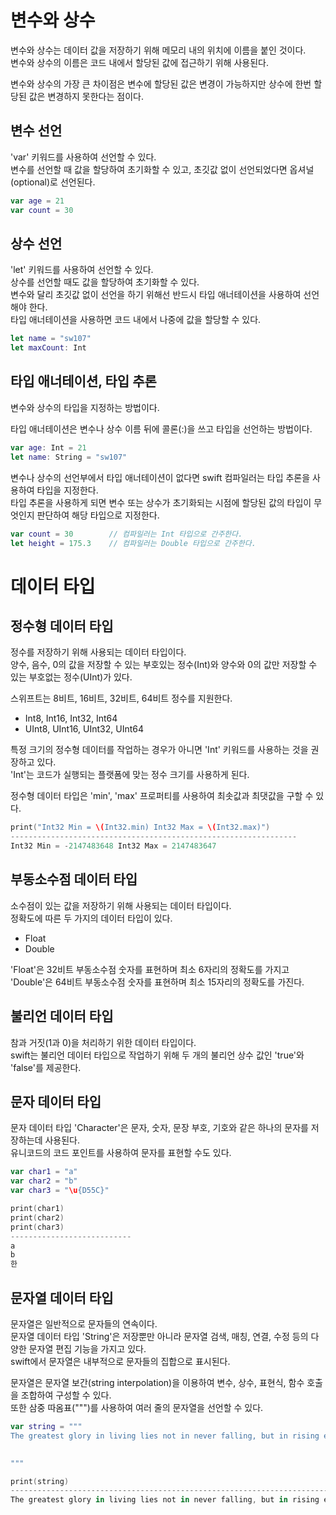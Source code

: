 # 변수와 상수

변수와 상수는 데이터 값을 저장하기 위해 메모리 내의 위치에 이름을 붙인 것이다.   
변수와 상수의 이름은 코드 내에서 할당된 값에 접근하기 위해 사용된다.   

변수와 상수의 가장 큰 차이점은 변수에 할당된 값은 변경이 가능하지만 상수에 한번 할당된 값은 변경하지 못한다는 점이다.   

## 변수 선언

'var' 키워드를 사용하여 선언할 수 있다.   
변수를 선언할 때 값을 할당하여 초기화할 수 있고, 초깃값 없이 선언되었다면 옵셔널(optional)로 선언된다.   
```swift
var age = 21
var count = 30
```

## 상수 선언

'let' 키워드를 사용하여 선언할 수 있다.   
상수를 선언할 때도 값을 할당하여 초기화할 수 있다.   
변수와 달리 초깃값 없이 선언을 하기 위해선 반드시 타입 애너테이션을 사용하여 선언해야 한다.   
타입 애너테이션을 사용하면 코드 내에서 나중에 값을 할당할 수 있다.
```swift
let name = "sw107"
let maxCount: Int
```

## 타입 애너테이션, 타입 추론

변수와 상수의 타입을 지정하는 방법이다.   
   
타입 애너테이션은 변수나 상수 이름 뒤에 콜론(:)을 쓰고 타입을 선언하는 방법이다.
```swift
var age: Int = 21
let name: String = "sw107"
```

변수나 상수의 선언부에서 타입 애너테이션이 없다면 swift 컴파일러는 타입 추론을 사용하여 타입을 지정한다.   
타입 추론을 사용하게 되면 변수 또는 상수가 초기화되는 시점에 할당된 값의 타입이 무엇인지 판단하여 해당 타입으로 지정한다.
```swift
var count = 30        // 컴파일러는 Int 타입으로 간주한다.
let height = 175.3    // 컴파일러는 Double 타입으로 간주한다.
```

# 데이터 타입

## 정수형 데이터 타입

정수를 저장하기 위해 사용되는 데이터 타입이다.   
양수, 음수, 0의 값을 저장할 수 있는 부호있는 정수(Int)와 양수와 0의 값만 저장할 수 있는 부호없는 정수(UInt)가 있다.   

스위프트는 8비트, 16비트, 32비트, 64비트 정수를 지원한다.   

- Int8, Int16, Int32, Int64
- UInt8, UInt16, UInt32, UInt64

특정 크기의 정수형 데이터를 작업하는 경우가 아니면 'Int' 키워드를 사용하는 것을 권장하고 있다.   
'Int'는 코드가 실행되는 플랫폼에 맞는 정수 크기를 사용하게 된다.   

정수형 데이터 타입은 'min', 'max' 프로퍼티를 사용하여 최솟값과 최댓값을 구할 수 있다.   
```swift
print("Int32 Min = \(Int32.min) Int32 Max = \(Int32.max)")
----------------------------------------------------------------
Int32 Min = -2147483648 Int32 Max = 2147483647
```

## 부동소수점 데이터 타입

소수점이 있는 값을 저장하기 위해 사용되는 데이터 타입이다.   
정확도에 따른 두 가지의 데이터 타입이 있다.

- Float
- Double

'Float'은 32비트 부동소수점 숫자를 표현하며 최소 6자리의 정확도를 가지고   
'Double'은 64비트 부동소수점 숫자를 표현하며 최소 15자리의 정확도를 가진다.   

## 불리언 데이터 타입

참과 거짓(1과 0)을 처리하기 위한 데이터 타입이다.   
swift는 불리언 데이터 타입으로 작업하기 위해 두 개의 불리언 상수 값인 'true'와 'false'를 제공한다.   

## 문자 데이터 타입

문자 데이터 타입 'Character'은 문자, 숫자, 문장 부호, 기호와 같은 하나의 문자를 저장하는데 사용된다.   
유니코드의 코드 포인트를 사용하여 문자를 표현할 수도 있다.

```swift
var char1 = "a"
var char2 = "b"
var char3 = "\u{D55C}"

print(char1)
print(char2)
print(char3)
---------------------------
a
b
한
```

## 문자열 데이터 타입

문자열은 일반적으로 문자들의 연속이다.   
문자열 데이터 타입 'String'은 저장뿐만 아니라 문자열 검색, 매칭, 연결, 수정 등의 다양한 문자열 편집 기능을 가지고 있다.   
swift에서 문자열은 내부적으로 문자들의 집합으로 표시된다.   

문자열은 문자열 보간(string interpolation)을 이용하여 변수, 상수, 표현식, 함수 호출을 조합하여 구성할 수 있다.   
또한 삼중 따옴표(""")를 사용하여 여러 줄의 문자열을 선언할 수 있다. 

```swift
var string = """
The greatest glory in living lies not in never falling, but in rising every time we fall.

                                                                             – Nelson Mandela
"""

print(string)
-----------------------------------------------------------------------------------------------------
The greatest glory in living lies not in never falling, but in rising every time we fall.

                                                                             – Nelson Mandela
```

